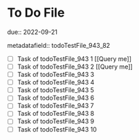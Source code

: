 # To Do File

due:: 2022-09-21

metadatafield:: todoTestFile_943_82

- [ ] Task of todoTestFile_943 1 [[Query me]]
- [ ] Task of todoTestFile_943 2 [[Query me]]
- [ ] Task of todoTestFile_943 3
- [ ] Task of todoTestFile_943 4
- [ ] Task of todoTestFile_943 5
- [ ] Task of todoTestFile_943 6
- [ ] Task of todoTestFile_943 7
- [ ] Task of todoTestFile_943 8
- [ ] Task of todoTestFile_943 9
- [ ] Task of todoTestFile_943 10